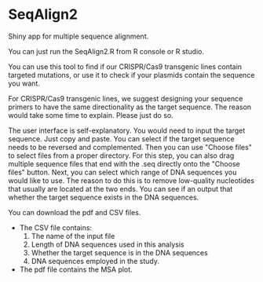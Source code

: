 # SeqAlign2
Shiny app for multiple sequence alignment.

You can just run the SeqAlign2.R from R console or R studio.

You can use this tool to find if our CRISPR/Cas9 transgenic lines contain targeted mutations, or use it to check if your plasmids contain the sequence you want.

For CRISPR/Cas9 transgenic lines, we suggest designing your sequence primers to have the same directionality as the target sequence. The reason would take some time to explain. Please just do so. 

The user interface is self-explanatory. You would need to input the target sequence. Just copy and paste. You can select if the target sequence needs to be reversed and complemented. Then you can use "Choose files" to select files from a proper directory. For this step, you can also drag multiple sequence files that end with the .seq directly onto the "Choose files" button. Next, you can select which range of DNA sequences you would like to use. The reason to do this is to remove low-quality nucleotides that usually are located at the two ends. You can see if an output that whether the target sequence exists in the DNA sequences.

You can download the pdf and CSV files.  
  * The CSV file contains: 
    1. The name of the input file 
    2. Length of DNA sequences used in this analysis
    3. Whether the target sequence is in the DNA sequences
    4. DNA sequences employed in the study.
  * The pdf file contains the MSA plot.
